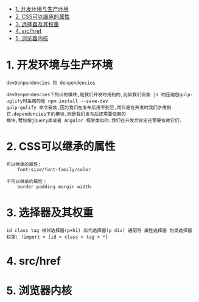 <!-- TOC -->

- [1. 开发环境与生产环境](#1-开发环境与生产环境)
- [2. CSS可以继承的属性](#2-css可以继承的属性)
- [3. 选择器及其权重](#3-选择器及其权重)
- [4. src/href](#4-srchref)
- [5. 浏览器内核](#5-浏览器内核)

<!-- /TOC -->

# 1. 开发环境与生产环境

    devDenpendencies 和 denpendencies
    
    devDenpendencies下列出的模块,是我们开发时用到的,比如我们安装 js 的压缩包gulp-uglify时采用的是 npm install --save-dev 
    gulp-gulify 命令安装,因为我们在发布后用不到它,而只是在开发时我们才用到它.dependencies下的模块,则是我们发布后还需要依赖的
    模块,譬如像jQuery库或者 Angular 框架类似的.我们在开发后肯定还需要依赖它们.

# 2. CSS可以继承的属性

    可以继承的属性:
        font-size/font-family/color
    
    不可以继承的属性：
        border padding margin width

# 3. 选择器及其权重

    id class tag 相邻选择器(p+h1) 后代选择器(p div) 通配符 属性选择器 伪类选择器
    权重: !import > [id > class > tag > *]

# 4. src/href


# 5. 浏览器内核